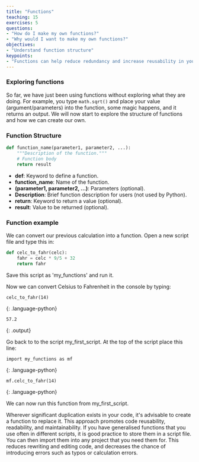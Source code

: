 ```yaml
---
title: "Functions"
teaching: 15
exercises: 5
questions:
- "How do I make my own functions?"
- "Why would I want to make my own functions?" 
objectives:
- "Understand function structure"
keypoints:
- "Functions can help reduce redundancy and increase reusability in your code"
---
```


### Exploring functions

So far, we have just been using functions without exploring what they are doing. For example, you type `math.sqrt()` and place your value (argument/parameters) into the function, some magic happens, and it returns an output. We will now start to explore the structure of functions and how we can create our own.  

### Function Structure

```python
def function_name(parameter1, parameter2, ...):
    """Description of the function."""
    # Function body
    return result
```

- **def**: Keyword to define a function.
- **function_name**: Name of the function.
- **(parameter1, parameter2, ...)**: Parameters (optional).
- **Description**: Brief function description for users (not used by Python).
- **return**: Keyword to return a value (optional).
- **result**: Value to be returned (optional).

### Function example

We can convert our previous calculation into a function. Open a new script file and type this in: 

```python
def celc_to_fahr(celc):
    fahr = celc * 9/5 + 32
    return fahr
```

Save this script as 'my_functions' and run it.

Now we can convert Celsius to Fahrenheit in the console by typing:

```
celc_to_fahr(14) 
```
{: .language-python}
```
57.2
```
{: .output}

Go back to to the script my_first_script. At the top of the script place this line:

```
import my_functions as mf
```
{: .language-python}

```
mf.celc_to_fahr(14) 
```
{: .language-python}

We can now run this function from my_first_script.

Wherever significant duplication exists in your code, it's advisable to create a function to replace it. This approach promotes code reusability, readability, and maintainability. If you have generalised functions that you use often in different scripts, it is good practice to store them in a script file. You can then import them into any project that you need them for. This reduces rewriting and editing code, and decreases the chance of introducing errors such as typos or calculation errors.

